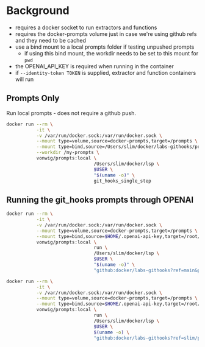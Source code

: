 # Background

* requires a docker socket to run extractors and functions
* requires the docker-prompts volume just in case we're using github refs and they need to be cached
* use a bind mount to a local prompts folder if testing unpushed prompts
  * if using this bind mount, the workdir needs to be set to this mount for `pwd`
* the OPENAI_API_KEY is required when running in the container
* if `--identity-token TOKEN` is supplied, extractor and function containers will run

## Prompts Only

Run local prompts - does not require a github push.

```sh
docker run --rm \
           -it \
           -v /var/run/docker.sock:/var/run/docker.sock \
           --mount type=volume,source=docker-prompts,target=/prompts \
           --mount type=bind,source=/Users/slim/docker/labs-githooks/prompts,target=/my-prompts \
           --workdir /my-prompts \
           vonwig/prompts:local \
                                /Users/slim/docker/lsp \
                                $USER \
                                "$(uname -o)" \
                                git_hooks_single_step
```

## Running the git_hooks prompts through OPENAI

```sh
docker run --rm \
           -it \
           -v /var/run/docker.sock:/var/run/docker.sock \
           --mount type=volume,source=docker-prompts,target=/prompts \
           --mount type=bind,source=$HOME/.openai-api-key,target=/root/.openai-api-key \
           vonwig/prompts:local \
                                run \
                                /Users/slim/docker/lsp \
                                $USER \
                                "$(uname -o)" \
                                "github:docker/labs-githooks?ref=main&path=prompts/git_hooks"
```

```sh
docker run --rm \
           -it \
           -v /var/run/docker.sock:/var/run/docker.sock \
           --mount type=volume,source=docker-prompts,target=/prompts \
           --mount type=bind,source=$HOME/.openai-api-key,target=/root/.openai-api-key \
           vonwig/prompts:local \
                                run \
                                /Users/slim/docker/lsp \
                                $USER \
                                $(uname -o) \
                                "github:docker/labs-githooks?ref=slim/prompts/input&path=prompts/git_hooks_single_step"
```

